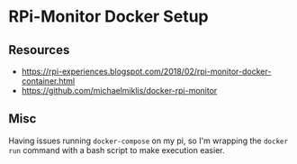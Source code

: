 # RPi-Monitor Docker Setup

## Resources

- https://rpi-experiences.blogspot.com/2018/02/rpi-monitor-docker-container.html
- https://github.com/michaelmiklis/docker-rpi-monitor

## Misc

Having issues running `docker-compose` on my pi, so I'm wrapping the `docker run` command with a bash script to make execution easier.
